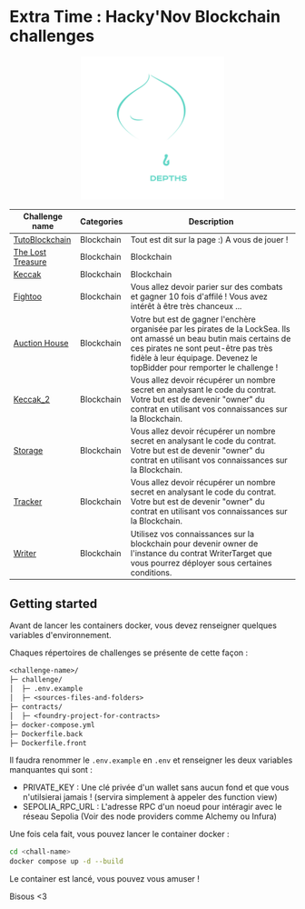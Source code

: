 # Extra Time : Hacky'Nov Blockchain challenges

<div align="center">
  <a href="https://hackynov.fr"><img src="./Keccak/img/Logo+Texte-Hacky&apos;Nov-Depths-White.svg" alt="Hacky'Nov" width="50%"></a>
</div>

| Challenge name | Categories | Description |
|--------------- | ---------- | ----------- |
| [TutoBlockchain](https://github.com/v4ss/extra-time-hackynov-blockchain/tree/main/TutoBlockchain)     | Blockchain | Tout est dit sur la page :) A vous de jouer !                                                                                                                                                                                              |
| [The Lost Treasure](https://github.com/v4ss/extra-time-hackynov-blockchain/tree/main/TheLostTreasure) | Blockchain | Blockchain                                                                                                                                                                                                                                 | Vous allez devoir utiliser des fonctions spécifiques du contrat intelligent pour trouver et récupérer un coffre submergé au fond de l'océan ... Déplacez-vous à l'endroit indiqué par la carte pour réussir le challenge. |
| [Keccak](https://github.com/v4ss/extra-time-hackynov-blockchain/tree/main/Keccak)                     | Blockchain | Blockchain                                                                                                                                                                                                                                 | Votre mission est de devenir propriétaire de ce contrat intelligent. Sa propriété est protégée par un mécanisme de vérification unique basé sur le hashage et la connaissance de la Blockchain.                           |
| [Fightoo](https://github.com/v4ss/extra-time-hackynov-blockchain/tree/main/Fightoo)                   | Blockchain | Vous allez devoir parier sur des combats et gagner 10 fois d'affilé ! Vous avez intérêt à être très chanceux ...                                                                                                                           |
| [Auction House](https://github.com/v4ss/extra-time-hackynov-blockchain/tree/main/AuctionHouse)        | Blockchain | Votre but est de gagner l'enchère organisée par les pirates de la LockSea. Ils ont amassé un beau butin mais certains de ces pirates ne sont peut-être pas très fidèle à leur équipage. Devenez le topBidder pour remporter le challenge ! |
| [Keccak_2](https://github.com/v4ss/extra-time-hackynov-blockchain/tree/main/Keccak_2)                 | Blockchain | Vous allez devoir récupérer un nombre secret en analysant le code du contrat. Votre but est de devenir "owner" du contrat en utilisant vos connaissances sur la Blockchain.                                                                |
| [Storage](https://github.com/v4ss/extra-time-hackynov-blockchain/tree/main/Storage)                   | Blockchain | Vous allez devoir récupérer un nombre secret en analysant le code du contrat. Votre but est de devenir "owner" du contrat en utilisant vos connaissances sur la Blockchain.                                                                |
| [Tracker](https://github.com/v4ss/extra-time-hackynov-blockchain/tree/main/Tracker)                   | Blockchain | Vous allez devoir récupérer un nombre secret en analysant le code du contrat. Votre but est de devenir "owner" du contrat en utilisant vos connaissances sur la Blockchain.                                                                |
| [Writer](https://github.com/v4ss/extra-time-hackynov-blockchain/tree/main/Writer)                     | Blockchain | Utilisez vos connaissances sur la blockchain pour devenir owner de l'instance du contrat WriterTarget que vous pourrez déployer sous certaines conditions.                                                                                 |

## Getting started

Avant de lancer les containers docker, vous devez renseigner quelques variables d'environnement.

Chaques répertoires de challenges se présente de cette façon :

```
<challenge-name>/
├─ challenge/
│  ├─ .env.example
│  ├─ <sources-files-and-folders>
├─ contracts/
│  ├─ <foundry-project-for-contracts>
├─ docker-compose.yml
├─ Dockerfile.back
├─ Dockerfile.front
```

Il faudra renommer le `.env.example` en `.env` et renseigner les deux variables manquantes qui sont :

- PRIVATE_KEY : Une clé privée d'un wallet sans aucun fond et que vous n'utilsierai jamais ! (servira simplement à appeler des function view)
- SEPOLIA_RPC_URL : L'adresse RPC d'un noeud pour intéragir avec le réseau Sepolia (Voir des node providers comme Alchemy ou Infura)

Une fois cela fait, vous pouvez lancer le container docker :

```bash
cd <chall-name>
docker compose up -d --build
```

Le container est lancé, vous pouvez vous amuser !

Bisous <3
